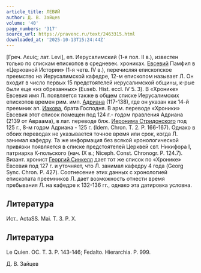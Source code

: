 ```yaml
---
article_title: ЛЕВИЙ
author: Д. В. Зайцев
volume: '40'
page_numbers: '317'
source_url: https://pravenc.ru/text/2463315.html
downloaded_at: '2025-10-13T15:24:44Z'
---
```


[Греч. Λευίς; лат. Levi], еп. Иерусалимский (1-я пол. II в.), известен только по спискам епископов в средневек. хрониках. [Евсевий](https://pravenc.ru/text/Евсевий.html) Памфил в «Церковной Истории» (1-я четв. IV в.), перечисляя епископское преемство на Иерусалимской кафедре, 12-м епископом называет Л. Он входит в число первых 15 предстоятелей иерусалимской общины, к-рые были еще «из обрезанных» (Euseb. Hist. eccl. IV 5. 3). В «Хронике» Евсевия имя Л. появляется также в общем списке Иерусалимских епископов времен рим. имп. [Адриана](https://pravenc.ru/text/Адриан.html) (117-138), где он указан как 14-й преемник ап. [Иакова](https://pravenc.ru/text/Иаков.html), брата Господня. В арм. переводе «Хроники» Евсевия этот список помещен под 124 г.- годом правления Адриана (2139 от Авраама), в лат. переводе блж. [Иеронима Стридонского](<https://pravenc.ru/text/Иероним Стридонский.html>) под 125 г., 8-м годом Адриана - 125 г. (Idem. Chron. T. 2. Р. 166-167). Однако в обоих переводах не указывается точное время или срок, когда Л. занимал кафедру. Та же информация без всякой хронологической привязки появляется в списке предстоятелей Церквей свт. Никифора I, патриарха К-польского (нач. IX в.; Niceph. Const. Chronogr. P. 124.7). Визант. хронист [Георгий Синкелл](<https://pravenc.ru/text/Георгий Синкелл.html>) дает тот же список по «Хронике» Евсевия под 127 г. и уточняет, что Л. занимал кафедру 4 года (Georg Sync. Chron. P. 427). Соотнесение этих данных с хронологией епископата преемников Л. дает возможность отнести время пребывания Л. на кафедре к 132-136 гг., однако эта датировка условна.

## Литература

Ист.. ActaSS. Mai. Т. 3. Р. Х.

## Литература

Le Quien. ОС. Т. 3. Р. 143-146; Fedalto. Hierarchia. P. 999.

Д. В. Зайцев

